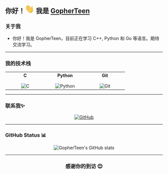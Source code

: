 ## 你好！<img src="https://raw.githubusercontent.com/parth-27/parth-27/master/Hi.gif" width="30px"> 我是 [GopherTeen](https://github.com/GopherTeen)

### 关于我

- 你好！我是 GopherTeen，目前正在学习 C++, Python 和 Go 等语言。期待交流学习。
---

### 我的技术栈

<table>
  <tbody>
    <tr valign="top">
      <td align="center" width="20%">
        <strong>C</strong><br><br>
        <img src="https://upload.wikimedia.org/wikipedia/commons/thumb/3/35/The_C_Programming_Language_logo.svg/564px-The_C_Programming_Language_logo.svg.png" height="64px" alt="C">
      </td>
      <td align="center" width="20%">
        <strong>Python</strong><br><br>
        <img src="https://cdn4.iconfinder.com/data/icons/logos-and-brands/512/267_Python_logo-128.png" height="64px" alt="Python">
      </td>
      <td align="center" width="20%">
        <strong>Git</strong><br><br>
        <img src="https://cdn.svgporn.com/logos/git-icon.svg" height="64px" alt="Git">
      </td>
    </tr>
  </tbody>
</table>

---

### 联系我✨  

<p align="center">
  <a href="https://github.com/GopherTeen">
    <img src="https://img.shields.io/badge/Github-%230A0A0A.svg?&style=flat-square&logo=Github&logoColor=white" alt="GitHub">  
  </a>
</p>

---

### GitHub Status 📊

<div align="center">

![GopherTeen's GitHub stats](https://github-readme-stats.vercel.app/api?username=GopherTeen&show_icons=true&theme=radical)

---

### 感谢你的到访 😊